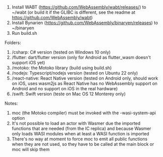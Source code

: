 1. Install WABT (https://github.com/WebAssembly/wabt/releases/) to ~/wabt (or build it if the GLIBC is different, see the readme at https://github.com/WebAssembly/wabt)
2. Install Bynarien (https://github.com/WebAssembly/binaryen/releases) to ~/binaryen
3. Run build.sh

Folders:
1. /csharp: C# version (tested on Windows 10 only)
2. /flutter: dart/flutter version (only for Android as flutter_wasm doesn't support iOS yet)
3. /motoko: the Motoko library (build using build.sh)
4. /nodejs: Typescript/nodejs version (tested on Ubuntu 22 only)
5. /react-native: React Native version (tested on Android only, should work on iOS, uses wasm2js as React Native has no WebAssembly support on Android and no support on iOS in the real hardware)
6. /swift: Swift version (teste on Mac OS 12 Monterey only)

Notes:
1. moc (the Motoko compiler) must be invoked with the -wasi-system-api option
2. It's not possible to load an actor with Wasmer due the imported functions that are needed (from the IC replica) and because Wasmer only loads WASI modules when at least a WASI function is imported
3. There's no way at moment to force moc to emit all public functions when they are not used, so they have to be called at the main block or moc will skip them
